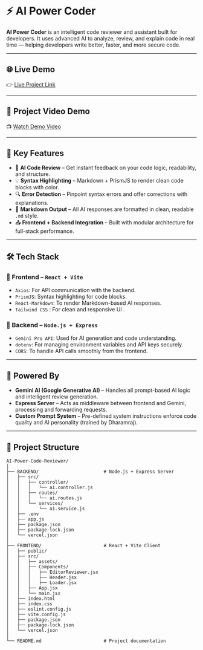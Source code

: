 # ⚡ AI Power Coder

**AI Power Coder** is an intelligent code reviewer and assistant built for developers. It uses advanced AI to analyze, review, and explain code in real time — helping developers write better, faster, and more secure code.

---

## 🌐 Live Demo

👉 [Live Project Link](https://ai-powered-coder-6fk8.vercel.app/)  

---

## 🎥 Project Video Demo

📺 [Watch Demo Video](https://drive.google.com/file/d/1ftqqzBaC61udpPBDucwSMx9R9YCGjn1N/view)  

---

## 🚀 Key Features

- 🧠 **AI Code Review** – Get instant feedback on your code logic, readability, and structure.
- 💡 **Syntax Highlighting** – Markdown + PrismJS to render clean code blocks with color.
- 🔍 **Error Detection** – Pinpoint syntax errors and offer corrections with explanations.
- 📄 **Markdown Output** – All AI responses are formatted in clean, readable `.md` style.
- 📤 **Frontend + Backend Integration** – Built with modular architecture for full-stack performance.

---

## 🛠️ Tech Stack

### 🔹 Frontend – `React + Vite`
- `Axios`: For API communication with the backend.
- `PrismJS`: Syntax highlighting for code blocks.
- `React-Markdown`: To render Markdown-based AI responses.
- `Tailwind CSS` : For clean and responsive UI .

### 🔸 Backend – `Node.js + Express`
- `Gemini Pro API`: Used for AI generation and code understanding.
- `dotenv`: For managing environment variables and API keys securely.
- `CORS`: To handle API calls smoothly from the frontend.

---

## 🧠 Powered By

- **Gemini AI (Google Generative AI)** – Handles all prompt-based AI logic and intelligent review generation.
- **Express Server** – Acts as middleware between frontend and Gemini, processing and forwarding requests.
- **Custom Prompt System** – Pre-defined system instructions enforce code quality and AI personality (trained by Dharamraj).

---

## 📁 Project Structure

```plaintext
AI-Power-Code-Reviewer/
│
├── BACKEND/                        # Node.js + Express Server
│   ├── src/
│   │   ├── controller/
│   │   │   └── ai.controller.js
│   │   ├── routes/
│   │   │   └── ai.routes.js
│   │   └── services/
│   │       └── ai.service.js
│   ├── .env
│   ├── app.js
│   ├── package.json
│   ├── package-lock.json
│   └── vercel.json
│
├── FRONTEND/                       # React + Vite Client
│   ├── public/
│   ├── src/
│   │   ├── assets/
│   │   ├── Components/
│   │   │   ├── EditorReviewer.jsx
│   │   │   ├── Header.jsx
│   │   │   ├── Loader.jsx
│   │   ├── App.jsx
│   │   └── main.jsx
│   ├── index.html
│   ├── index.css
│   ├── eslint.config.js
│   ├── vite.config.js
│   ├── package.json
│   ├── package-lock.json
│   └── vercel.json
│
└── README.md                       # Project documentation


